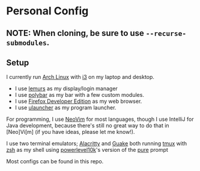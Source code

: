 # Personal Config

## NOTE: When cloning, be sure to use `--recurse-submodules`.

## Setup

I currently run [Arch Linux] with [i3] on my laptop and desktop.
- I use [lemurs] as my display/login
  manager
- I use [polybar] as my bar
  with a few custom modules.
- I use [Firefox Developer Edition] as my web browser.
- I use [ulauncher] as my program launcher.

For programming, I use [NeoVim] for most languages,
though I use IntelliJ for Java development, because there's still no
great way to do that in [Neo]Vi[m] (if you have ideas, please let me
know!).

I use two terminal emulators; [Alacritty] and [Guake] both running
[tmux] with [zsh] as my shell using [powerlevel10k]'s version of the
[pure] prompt

Most configs can be found in this repo.

[Arch Linux]: https://archlinux.org
[i3]: https://i3wm.org/
[lemurs]: https://github.com/coastalwhite/lemurs
[polybar]: https://github.com/polybar/polybar/wiki/
[Firefox Developer Edition]: https://www.mozilla.org/en-US/firefox/developer/
[ulauncher]: https://github.com/Ulauncher/Ulauncher/

[NeoVim]: https://neovim.io/

[Alacritty]: https://github.com/alacritty/alacritty
[Guake]: https://github.com/Guake/guake
[tmux]: https://github.com/tmux/tmux/
[zsh]: https://www.zsh.org/
[powerlevel10k]: https://github.com/romkatv/powerlevel10k
[pure]: https://github.com/romkatv/powerlevel10k#pure-compatibility
